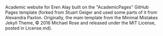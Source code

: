 Academic website for Eren Alay built on the "AcademicPages" GitHub Pages template (forked from Stuart Geiger and used some parts of it from Alexandra Paxton. Originally, the main template from the Minimal Mistakes Jekyll Theme, © 2016 Michael Rose and released under the MIT License, posted in License.md).
